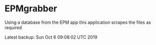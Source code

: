 # EPMgrabber
Using a database from the EPM app this application scrapes the files as required


Latest backup: Sun Oct 6 09:08:02 UTC 2019
